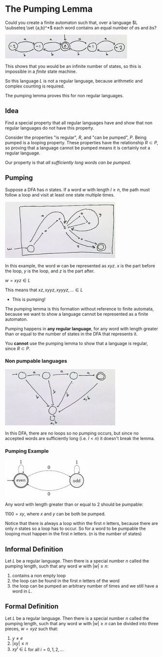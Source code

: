 # The Pumping Lemma

Could you create a finite automaton such that, over a language $L \subseteq \set {a,b}^*$ each word contains an equal number of $a$s and $b$s? 

![](assets/2024-10-27-17-45-29.png)

This shows that you would be an infinite number of states, so this is impossible in a *finite* state machine.

So this language $L$ is not a regular language, because arithmetic and complex counting is required. 

The pumping lemma proves this for non regular languages. 

## Idea

Find a special property that all regular languages have and show that non regular languages do not have this property.

Consider the properties "is regular", $R$, and "can be pumped", $P$. Being pumped is a looping property. These properties have the relationship $R \subset P$, so proving that a language cannot be pumped means it is certainly not a regular language.

Our property is that *all sufficiently long words can be pumped*.

## Pumping

Suppose a DFA has $n$ states. If a word $w$ with length $l \geq n$, the path must follow a loop and visit at least one state multiple times. 

![](assets/2024-10-27-17-57-07.png)

In this example, the word $w$ can be represented as $xyz$. $x$ is the part before the loop, $y$ is the loop, and $z$ is the part after.

$w = xyz \in L$

This means that $xz, xyyz, xyyyz, ... \in L$
- This is pumping!

The pumping lemma is this formation without reference to finite automata, because we want to show a language cannot be represented as a finite automaton. 

Pumping happens in **any regular language**, for any word with length greater than or equal to the number of states in the DFA that represents it.

You **cannot** use the pumping lemma to show that a language is regular, since $R \subset P$.

### Non pumpable languages

![](assets/2024-10-27-18-06-06.png)

In this DFA, there are no loops so no pumping occurs, but since no accepted words are sufficiently long (i.e. $l < n$) it doesn't break the lemma. 

### Pumping Example

![](assets/2024-10-27-18-07-48.png)

Any word with length greater than or equal to 2 should be pumpable:

$1100 = xy$, where $x$ and $y$ can be both be pumped. 

Notice that there is always a loop within the first $n$ letters, because there are only $n$ states so a loop has to occur. So for a word to be pumpable the looping must happen in the first $n$ letters. ($n$ is the number of states)

## Informal Definition

Let $L$ be a regular language. Then there is a special number $n$ called the pumping length, such that any word $w$ with $|w| \geq n$:
1. contains a non empty loop
2. the loop can be found in the first $n$ letters of the word
3. the loop can be pumped an arbitrary number of times and we still have a word in $L$. 

## Formal Definition

Let $L$ be a regular language. Then there is a special number $n$ called the pumping length, such that any word $w$ with $|w| \geq n$ can be divided into three pieces, $w = xyz$ such that:
1. $y \neq e$
2. $|xy| \leq n$
3. $xy^i \in L$ for all $i = 0,1,2,...$